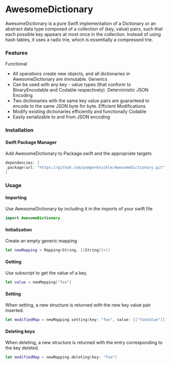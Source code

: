 # AwesomeDictionary

AwesomeDictionary is a pure Swift implementation of a Dictionary or an abstract data type composed of a collection of (key, value) pairs, such that each possible key appears at most once in the collection. Instead of using hash tables, it uses a radix trie, which is essentially a compressed trie.

### Features

Functional
  - All operations create new objects, and all dictionaries in AwesomeDictionary are immutable.
Generics
  - Can be used with any key - value types (that conform to BinaryEncodable and Codable respectively).
Deterministic JSON Encoding
  - Two dictionaries with the same key value pairs are guaranteed to encode to the same JSON byte for byte.
Efficient Modifications
  - Modify existing dictionaries efficiently and functionally
Codable
  - Easily serializable to and from JSON encoding
  
  
### Installation

#### Swift Package Manager

Add AwesomeDictionary to Package.swift and the appropriate targets

```swift
dependencies: [
.package(url: "https://github.com/pumperknickle/AwesomeDictionary.git", from: "1.0.0")
]
```

### Usage

#### Importing

Use AwesomeDictionary by including it in the imports of your swift file

```swift
import AwesomeDictionary
```

#### Initialization

Create an empty generic mapping

```swift
let newMapping = Mapping<String, [[String]]>()
```

#### Getting

Use subscript to get the value of a key.

```swift
let value = newMapping["foo"]
```

#### Setting

When setting, a new structure is returned with the new key value pair inserted.

```swift
let modifiedMap = newMapping.setting(key: "foo", value: [["fooValue"]])
```

#### Deleting keys

When deleting, a new structure is returned with the entry corresponding to the key deleted.

```swift
let modifiedMap = newMapping.deleting(key: "foo")
```
